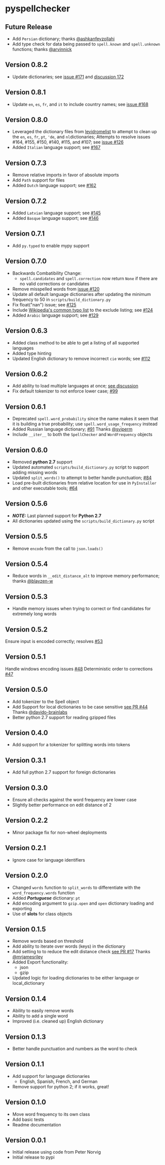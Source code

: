 # pyspellchecker

## Future Release

* Add `Persian` dictionary; thanks [@ashkanfeyzollahi](https://github.com/ashkanfeyzollahi)
* Add type check for data being passed to `spell.known` and `spell.unknown` functions; thanks [@arvinnick](https://github.com/arvinnick)

## Version 0.8.2

* Update dictionaries; see [issue #171](https://github.com/barrust/pyspellchecker/issues/171) and [discussion 172](https://github.com/barrust/pyspellchecker/discussions/172)

## Version 0.8.1

* Update `en`, `es`, `fr`, and `it` to include country names; see [issue #168](https://github.com/barrust/pyspellchecker/issues/168)

## Version 0.8.0

* Leveraged the dictionary files from [levidromelist](https://www.levidromelist.com/levidrome-list/dictionary) to attempt to clean up the `en`, `es`, `fr`, `pt`, `'de`, and `nl`dictionaries; Attempts to resolve issues #164, #155, #150, #140, #115, and #107; see [issue #126](https://github.com/barrust/pyspellchecker/issues/126)
* Added `Italian` language support; see [#167](https://github.com/barrust/pyspellchecker/pull/167)

## Version 0.7.3

* Remove relative imports in favor of absolute imports
* Add `Path` support for files
* Added `Dutch` language support; see [#162](https://github.com/barrust/pyspellchecker/pull/162)

## Version 0.7.2

* Added `Latvian` language support; see [#145](https://github.com/barrust/pyspellchecker/pull/145)
* Added `Basque` language support; see [#146](https://github.com/barrust/pyspellchecker/pull/146)

## Version 0.7.1

* Add `py.typed` to enable mypy support

## Version 0.7.0

* Backwards Combatibility Change:
  * `spell.candidates` and `spell.correction` now return `None` if there are no valid corrections or candidates
* Remove misspelled words from [issue #120](https://github.com/barrust/pyspellchecker/issues/120)
* Update all default language dictionaries after updating the minimum frequency to 50 in `scripts/build_dictionary.py`
* Fix float("nan") issue; see [#125](https://github.com/barrust/pyspellchecker/issues/125)
* Include [Wikipedia's common typo list](https://en.wikipedia.org/wiki/Wikipedia:Lists_of_common_misspellings/For_machines) to the exclude listing; see [#124](https://github.com/barrust/pyspellchecker/issues/124)
* Added `Arabic` language support; see [#129](https://github.com/barrust/pyspellchecker/pull/129)

## Version 0.6.3

* Added class method to be able to get a listing of all supported languages
* Added type hinting
* Updated English dictionary to remove incorrect `cie` words; see [#112](https://github.com/barrust/pyspellchecker/issues/112)

## Version 0.6.2

* Add ability to load multiple languages at once; [see discussion](https://github.com/barrust/pyspellchecker/discussions/97)
* Fix default tokenizer to not enforce lower case; [#99](https://github.com/barrust/pyspellchecker/issues/99)

## Version 0.6.1

* Deprecated `spell.word_probability` since the name makes it seem that it is building a true probability; use `spell.word_usage_frequency` instead
* Added Russian language dictionary; [#91](https://github.com/barrust/pyspellchecker/pull/91) Thanks [@sviperm](https://github.com/sviperm)
* Include `__iter__` to both the `SpellChecker` and `WordFrequency` objects

## Version 0.6.0

* Removed **python 2.7** support
* Updated automated `scripts/build_dictionary.py` script to support adding missing words
* Updated `split_words()` to attempt to better handle punctuation; [#84](https://github.com/barrust/pyspellchecker/issues/84)
* Load pre-built dictionaries from relative location for use in `PyInstaller` and other executable tools; [#64](https://github.com/barrust/pyspellchecker/issues/64)

## Version 0.5.6

* ***NOTE:*** Last planned support for **Python 2.7**
* All dictionaries updated using the `scripts/build_dictionary.py` script

## Version 0.5.5

* Remove `encode` from the call to `json.loads()`

## Version 0.5.4

* Reduce words in `__edit_distance_alt` to improve memory performance; thanks [@blayzen-w](https://github.com/blayzen-w)

## Version 0.5.3

* Handle memory issues when trying to correct or find candidates for extremely long words

## Version 0.5.2

Ensure input is encoded correctly; resolves [#53](https://github.com/barrust/pyspellchecker/issues/53)

## Version 0.5.1

Handle windows encoding issues [#48](https://github.com/barrust/pyspellchecker/issues/48)
Deterministic order to corrections [#47](https://github.com/barrust/pyspellchecker/issues/47)

## Version 0.5.0

* Add tokenizer to the Spell object
* Add Support for local dictionaries to be case sensitive
[see PR #44](https://github.com/barrust/pyspellchecker/pull/44) Thanks [@davido-brainlabs](https://github.com/davido-brainlabs)
* Better python 2.7 support for reading gzipped files

## Version 0.4.0

* Add support for a tokenizer for splitting words into tokens

## Version 0.3.1

* Add full python 2.7 support for foreign dictionaries

## Version 0.3.0

* Ensure all checks against the word frequency are lower case
* Slightly better performance on edit distance of 2

## Version 0.2.2

* Minor package fix for non-wheel deployments

## Version 0.2.1

* Ignore case for language identifiers

## Version 0.2.0

* Changed `words` function to `split_words` to differentiate with the `word_frequency.words` function
* Added ***Portuguese*** dictionary: `pt`
* Add encoding argument to `gzip.open` and `open` dictionary loading and exporting
* Use of **slots** for class objects

## Version 0.1.5

* Remove words based on threshold
* Add ability to iterate over words (keys) in the dictionary
* Add setting to to reduce the edit distance check
[see PR #17](https://github.com/barrust/pyspellchecker/pull/17) Thanks [@mrjamesriley](https://github.com/mrjamesriley)
* Added Export functionality:
  * json
  * gzip
* Updated logic for loading dictionaries to be either language or local_dictionary

## Version 0.1.4

* Ability to easily remove words
* Ability to add a single word
* Improved (i.e. cleaned up) English dictionary

## Version 0.1.3

* Better handle punctuation and numbers as the word to check

## Version 0.1.1

* Add support for language dictionaries
  * English, Spanish, French, and German
* Remove support for python 2; if it works, great!

## Version 0.1.0

* Move word frequency to its own class
* Add basic tests
* Readme documentation

## Version 0.0.1

* Initial release using code from Peter Norvig
* Initial release to pypi
